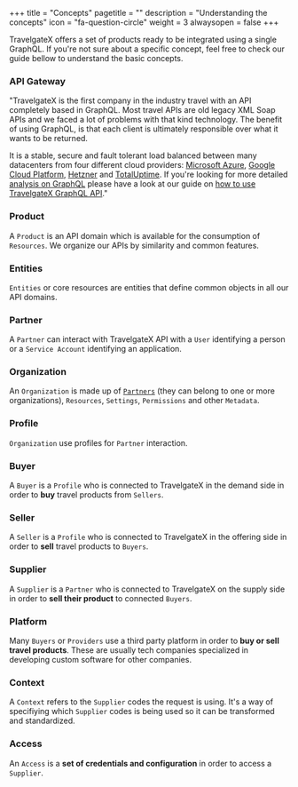 +++
title = "Concepts"
pagetitle = ""
description = "Understanding the concepts"
icon = "fa-question-circle" 
weight = 3
alwaysopen = false
+++

TravelgateX offers a set of products ready to be integrated using a single GraphQL. If you're not sure about a specific concept, feel free to check our guide bellow to understand the basic concepts.

### API Gateway

"TravelgateX is the first company in the industry travel with an API completely based in GraphQL. Most travel APIs are old legacy XML Soap APIs and we faced a lot of problems with that kind technology. The benefit of using GraphQL, is that each client is ultimately responsible over what it wants to be returned.

It is a stable, secure and fault tolerant load balanced between many datacenters from four different cloud providers: [Microsoft Azure](https://azure.microsoft.com/), [Google Cloud Platform](https://cloud.google.com/), [Hetzner](https://www.hetzner.de/) and [TotalUptime](http://totaluptime.com/). If you're looking for more detailed [analysis on GraphQL](/learning-graphql/overview/#graphql-at-travelgatex) please have a look at our guide on [how to use TravelgateX GraphQL API](/travelgatex/overview)."

### Product
A `Product` is an API domain which is available for the consumption of `Resources`. We organize our APIs by similarity and common features.

### Entities
`Entities` or core resources are entities that define common objects in all our API domains.

### Partner
A `Partner` can interact with TravelgateX API with a `User` identifying a person or a `Service Account` identifying an application.

### Organization
An `Organization` is made up of [`Partners`](#Partner) (they can belong to one or more organizations), `Resources`, `Settings`, `Permissions` and other `Metadata`. 

### Profile
`Organization` use profiles for `Partner` interaction.

### Buyer
A `Buyer` is a `Profile` who is connected to TravelgateX in the demand side in order to **buy** travel products from `Sellers`.

### Seller
A `Seller` is a `Profile` who is connected to TravelgateX in the offering side in order to **sell** travel products to `Buyers`.

### Supplier
 A `Supplier` is a `Partner` who is connected to TravelgateX on the supply side in order to **sell their product** to connected `Buyers`.

### Platform
Many  `Buyers` or `Providers` use a third party platform in order to **buy or sell travel products**. These are usually tech companies specialized in developing custom software for other companies.

### Context
A `Context` refers to the `Supplier` codes the request is using. It's a way of specifiying which `Supplier` codes is being used so it can be transformed and standardized.

### Access
An `Access` is a **set of credentials and configuration** in order to access a `Supplier`.